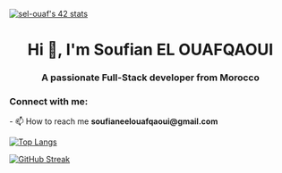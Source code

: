[![sel-ouaf's 42 stats](https://badge.mediaplus.ma/colorfulwaves/sel-ouaf)](https://github.com/oakoudad/badge42)
<h1 align="center">Hi 👋, I'm Soufian EL OUAFQAOUI</h1>
<h3 align="center">A passionate Full-Stack developer from Morocco</h3>

<h3 align="left">Connect with me:</h3>
- 📫 How to reach me <strong>soufianeelouafqaoui@gmail.com</strong>

<p align="left">
</p>

[![Top Langs](https://github-readme-stats.vercel.app/api/top-langs/?username=soof05)](https://github.com/anuraghazra/github-readme-stats) 


<a href="https://git.io/streak-stats"><img src="https://streak-stats.demolab.com?user=soof05&theme=dark&border_radius=13&card_width=501" alt="GitHub Streak" /></a>
